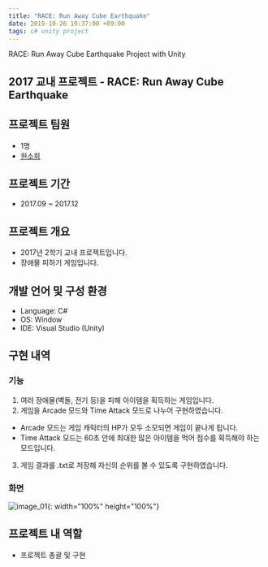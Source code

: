 ```yaml
---
title: "RACE: Run Away Cube Earthquake"
date: 2019-10-26 19:37:00 +09:00
tags: c# unity project
---
```


RACE: Run Away Cube Earthquake Project with Unity

## 2017 교내 프로젝트 - RACE: Run Away Cube Earthquake

## 프로젝트 팀원
- 1명
- [원소희](https://github.com/infiduk)

## 프로젝트 기간
- 2017.09 ~ 2017.12

## 프로젝트 개요
- 2017년 2학기 교내 프로젝트입니다.
- 장애물 피하기 게임입니다.

## 개발 언어 및 구성 환경
- Language: C#
- OS: Window
- IDE: Visual Studio (Unity)

## 구현 내역

### 기능
1. 여러 장애물(벽돌, 전기 등)을 피해 아이템을 획득하는 게임입니다.
2. 게임을 Arcade 모드와 Time Attack 모드로 나누어 구현하였습니다.
  - Arcade 모드는 게임 캐릭터의 HP가 모두 소모되면 게임이 끝나게 됩니다.
  - Time Attack 모드는 60초 안에 최대한 많은 아이템을 먹어 점수를 획득해야 하는 모드입니다.
3. 게임 결과를 .txt로 저장헤 자신의 순위를 볼 수 있도록 구현하였습니다.

### 화면
![image_01](https://user-images.githubusercontent.com/48206157/67631135-8d11fe80-f8d5-11e9-96a5-246bb2da2baf.png){: width="100%" height="100%"}

## 프로젝트 내 역할
- 프로젝트 총괄 및 구현

<!-- ## Github
- [RACE Github Link](https://github.com/infiduk) -->